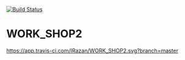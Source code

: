[![Build Status](https://app.travis-ci.com/Node3009/WORK_SHOP2.svg?branch=master)](https://app.travis-ci.com/Node3009/WORK_SHOP2)
# WORK_SHOP2

https://app.travis-ci.com/IRazan/WORK_SHOP2.svg?branch=master
